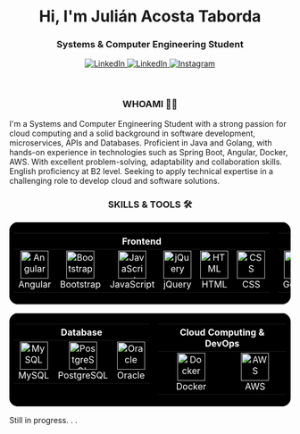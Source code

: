 <h1 align="center">Hi, I'm Julián Acosta Taborda</h1>
<h3 align="center">Systems & Computer Engineering Student</h3>

<p align="center">
  <a href="https://www.linkedin.com/in/acosjulioo/" target="blank">
    <img src="https://img.shields.io/badge/LinkedIn-0077B5?style=for-the-badge&logo=linkedin&logoColor=white" title="LinkedIn" alt="LinkedIn"/>
  </a>

  <a href="mailto:acostajuliant@gmail.com" target="blank">
  	<img src="https://img.shields.io/badge/Gmail-D14836?style=for-the-badge&logo=gmail&logoColor=white" title="LinkedIn" alt="LinkedIn"/>
  </a>

  <a href="https://www.instagram.com/acosjulioo/" target="blank">
    <img src="https://img.shields.io/badge/Instagram-E4405F?style=for-the-badge&logo=instagram&logoColor=white" title="Instagram" alt="Instagram"/>    
  </a>  
</p>

<br>

<!--  <p><img align="right" src="https://media1.tenor.com/m/PBcGjKppnacAAAAd/pixel-art.gif" width="400" height="560" alt="" /></p> -->
<h3 align="center">WHOAMI 👨‍💻</h3>
  <p>
    I'm a Systems and Computer Engineering Student with a strong passion for cloud computing and a solid background in
    software development, microservices, APIs and Databases. Proficient in Java and Golang, with hands-on
    experience in technologies such as Spring Boot, Angular, Docker, AWS. With excellent problem-solving,
    adaptability and collaboration skills. English proficiency at B2 level. Seeking to apply technical expertise in a
    challenging role to develop cloud and software solutions.  
  </p>

<h3 align="center">SKILLS & TOOLS 🛠️</h3>
<!--  TODO: PONERLOS EN UNA TABLA CON TODOS LOS DEMAS -->
<!-- inspiracion: https://github.com/itsZed0/itsZed0/blob/main/README.md?plain=1 -->
<!-- ICONOS: https://devicon.dev/ -->

<table style="width: 100%; background-color: black; color: white; border: none; border-radius: 15px; overflow: hidden;">
  <tr>
    <td style="vertical-align: top;">
      <table style="background-color: black; color: white; border: none;">
        <thead>
          <tr>
            <th colspan="6" align="center" style="color: white;">Frontend</th>
          </tr>
        </thead>
        <tbody>
          <tr>
            <td align="center" style="border: none;">
              <img src="https://cdn.jsdelivr.net/gh/devicons/devicon@latest/icons/angular/angular-original.svg" title="Angular" alt="Angular" width="50" height="50"/>
              <br>Angular
            </td>
            <td align="center" style="border: none;">
              <img src="https://cdn.jsdelivr.net/gh/devicons/devicon@latest/icons/bootstrap/bootstrap-original.svg" title="Bootstrap" alt="Bootstrap" width="50" height="50"/>
              <br>Bootstrap
            </td>
            <td align="center" style="border: none;">
              <img src="https://cdn.jsdelivr.net/gh/devicons/devicon@latest/icons/javascript/javascript-original.svg" title="JavaScript" alt="JavaScript" width="50" height="50"/>
              <br>JavaScript
            </td>
            <td align="center" style="border: none;">
              <img src="https://cdn.jsdelivr.net/gh/devicons/devicon@latest/icons/jquery/jquery-original-wordmark.svg" title="jQuery" alt="jQuery" width="50" height="50"/>
              <br>jQuery
            </td>
            <td align="center" style="border: none;">
              <img src="https://cdn.jsdelivr.net/gh/devicons/devicon@latest/icons/html5/html5-original.svg" title="HTML" alt="HTML" width="50" height="50"/>
              <br>HTML
            </td>
            <td align="center" style="border: none;">
              <img src="https://cdn.jsdelivr.net/gh/devicons/devicon@latest/icons/css3/css3-original.svg" title="CSS" alt="CSS" width="50" height="50"/>
              <br>CSS
            </td>
          </tr>
        </tbody>
      </table>
    </td>    
    <td style="vertical-align: top;">
      <table style="background-color: black; color: white; border: none;">
        <thead>
          <tr>
            <th colspan="4" align="center" style="color: white;">Backend</th>
          </tr>
        </thead>
        <tbody>
          <tr>
            <td align="center" style="border: none;">
              <img src="https://cdn.jsdelivr.net/gh/devicons/devicon@latest/icons/go/go-original.svg" title="Golang" alt="Golang" width="50" height="50"/>
              <br>Golang
            </td>
            <td align="center" style="border: none;">
              <img src="https://cdn.jsdelivr.net/gh/devicons/devicon@latest/icons/java/java-original.svg" width="50" height="50" alt="Java"/>
              <br>Java
            </td>
            <td align="center" style="border: none;">
              <img src="https://cdn.jsdelivr.net/gh/devicons/devicon@latest/icons/spring/spring-original.svg" width="50" height="50" alt="Spring"/>
              <br>Spring
            </td>
          </tr>
        </tbody>
      </table>
    </td>
  </tr>
</table>


<table style="width: 100%; background-color: black; color: white; border: none; border-radius: 15px; overflow: hidden;">
  <tr>
    <td style="vertical-align: top;">
      <table style="background-color: black; color: white; border: none;">
        <thead>
          <tr>
            <th colspan="3" align="center" style="color: white;">Database</th>
          </tr>
        </thead>
        <tbody>
          <tr>
            <td align="center" style="border: none;">
              <img src="https://cdn.jsdelivr.net/gh/devicons/devicon@latest/icons/mysql/mysql-original-wordmark.svg" alt="MySQL" width="50" height="50"/>
              <br>MySQL
            </td>
            <td align="center" style="border: none;">
              <img src="https://cdn.jsdelivr.net/gh/devicons/devicon@latest/icons/postgresql/postgresql-original-wordmark.svg" alt="PostgreSQL" width="50" height="50"/>
              <br>PostgreSQL
            </td>
            <td align="center" style="border: none;">
              <img src="https://cdn.jsdelivr.net/gh/devicons/devicon@latest/icons/oracle/oracle-original.svg" alt="Oracle" width="50" height="50"/>
              <br>Oracle
            </td>
          </tr>
        </tbody>
      </table>
    </td>
    <td style="vertical-align: top;">
      <table style="background-color: black; color: white; border: none;">
        <thead>
          <tr>
            <th colspan="2" align="center" style="color: white;">Cloud Computing & DevOps</th>
          </tr>
        </thead>
        <tbody>
          <tr>
            <td align="center" style="border: none;">
              <img src="https://cdn.jsdelivr.net/gh/devicons/devicon@latest/icons/docker/docker-original.svg" alt="Docker" width="50" height="50"/>
              <br>Docker
            </td>
            <td align="center" style="border: none;">
              <img src="https://cdn.jsdelivr.net/gh/devicons/devicon@latest/icons/amazonwebservices/amazonwebservices-original-wordmark.svg" alt="AWS" width="50" height="50"/>
              <br>AWS
            </td>
          </tr>
        </tbody>
      </table>
    </td>
  </tr>
</table>



<p>
  Still in progress. . .
</p>
